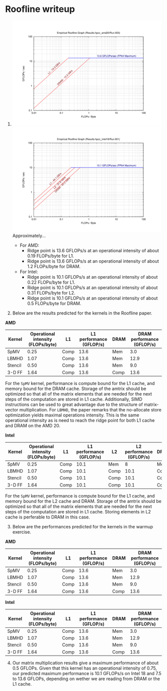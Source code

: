 # Roofline writeup

1. ![AMD Roofline](./roofline_amd.jpg)
   ![Intel Roofline](./roofline_intel.jpg)
   Approximately...
   - For AMD:
     - Ridge point is 13.6 GFLOPs/s at an operational intensity of about 0.19 FLOPs/byte for L1.
     - Ridge point is 13.6 GFLOPs/s at an operational intensity of about 1.2 FLOPs/byte for DRAM.
   - For Intel:
     - Ridge point is 10.1 GFLOPs/s at an operational intensity of about 0.22 FLOPs/byte for L1.
     - Ridge point is 10.1 GFLOPs/s at an operational intensity of about 0.31 FLOPs/byte for L2.
     - Ridge point is 10.1 GFLOPs/s at an operational intensity of about 0.5 FLOPs/byte for DRAM.

3. Below are the results predicted for the kernels in the Roofline paper.

**AMD**
   
| Kernel    | Operational intensity (FLOPs/byte) | L1 | L1 performance (GFLOP/s) | DRAM | DRAM performance (GFLOP/s) |
| --------- | --------------------------------- | --- | ------------------------ | ---- | -------------------------- |
| SpMV      | 0.25                            | Comp | 13.6 |  Mem | 3.0 |
| LBMHD     | 1.07                            | Comp | 13.6 | Mem | 12.9 |
| Stencil   | 0.50                            | Comp | 13.6 | Mem | 9.0 | 
| 3-D FF    | 1.64                            | Comp | 13.6 | Comp | 13.6 |

For the `SpMV` kernel, performance is compute bound for the L1 cache, and memory bound for the DRAM cache. Storage of the amtrix should
be optimized so that all of the matrix elements that are needed for the next steps of the computation are stored in L1 cache. Additionally,
SIMD instructions can be used to great advantage due to the structure of matrix-vector multiplication. For `LBMHD`, the paper remarks that 
the no-allocate store optimization yields maximal operations intensity. This is the same operational intensity as is need to reach the ridge point
for both L1 cache and DRAM on the AMD 20. 

**Intel**

| Kernel    | Operational intensity (FLOPs/byte) | L1 | L1 performance (GFLOP/s) | L2 | L2 performance (GFLOP/s) | DRAM | DRAM performance (GFLOP/s) |
| --------- | --------------------------------- | --- | --- | --- | --- | --- | --- |
| SpMV      | 0.25                            | Comp |  10.1  | Mem |  8  | Mem |  5  |
| LBMHD     | 1.07                            | Comp |  10.1  |  Comp |  10.1  |  Comp |  10.1   | 
| Stencil   | 0.50                            | Comp |  10.1  |  Comp |  10.1  |  Comp |  10.1   | 
| 3-D FF    | 1.64                            | Comp |  10.1  |  Comp |  10.1  |  Comp |  10.1   | 

For the `SpMV` kernel, performance is compute bound for the L1 cache, and memory bound for the L2 cache and DRAM. Storage of the amtrix should
be optimized so that all of the matrix elements that are needed for the next steps of the computation are stored in L1 cache. Storing elements in L2 cache
is perferable to DRAM in this case. 

3. Below are the performances predicted for the kernels in the warmup exercise.

 **AMD**

| Kernel    | Operational intensity (FLOPs/byte) | L1 | L1 performance (GFLOP/s) | DRAM | DRAM performance (GFLOP/s) |
| --------- | --------------------------------- | --- | ------------------------ | ---- | -------------------------- |
| SpMV      | 0.25                            | Comp | 13.6 |  Mem | 3.0 |
| LBMHD     | 1.07                            | Comp | 13.6 | Mem | 12.9 |
| Stencil   | 0.50                            | Comp | 13.6 | Mem | 9.0 | 
| 3-D FF    | 1.64                            | Comp | 13.6 | Comp | 13.6 |

**Intel**

| Kernel    | Operational intensity (FLOPs/byte) | L1 | L1 performance (GFLOP/s) | DRAM | DRAM performance (GFLOP/s) |
| --------- | --------------------------------- | --- | ------------------------ | ---- | -------------------------- |
| SpMV      | 0.25                            | Comp | 13.6 |  Mem | 3.0 |
| LBMHD     | 1.07                            | Comp | 13.6 | Mem | 12.9 |
| Stencil   | 0.50                            | Comp | 13.6 | Mem | 9.0 | 
| 3-D FF    | 1.64                            | Comp | 13.6 | Comp | 13.6 |

4. Our matrix multiplication results give a maximum performance of about 0.5 GFLOPs. Given that this kernel has an operational intensity
of 0.75, our predicted maximum performance is 10.1 GFLOPs/s on Intel 18 and 7.5 to 13.6 GFLOPs, depending on wether we are reading from DRAM
or the L1 cache. 
